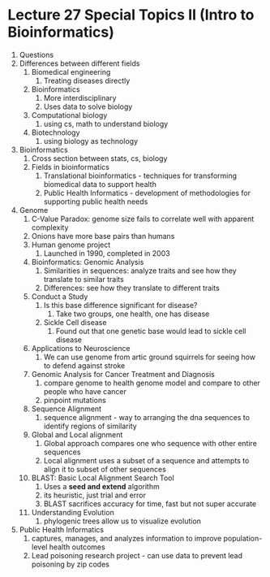 # Lecture 27 Special Topics II (Intro to Bioinformatics)

1. Questions
2. Differences between different fields
    1. Biomedical engineering
        1. Treating diseases directly
    2. Bioinformatics
        1. More interdisciplinary
        2. Uses data to solve biology
    3. Computational biology
        1. using cs, math to understand biology
    4. Biotechnology
        1. using biology as technology
3. Bioinformatics
    1. Cross section between stats, cs, biology
    2. Fields in bioinformatics
        1. Translational bioinformatics - techniques for transforming biomedical data to support health
        2. Public Health Informatics - development of methodologies for supporting public health needs
4. Genome
    1. C-Value Paradox: genome size fails to correlate well with apparent complexity
    2. Onions have more base pairs than humans
    3. Human genome project
        1. Launched in 1990, completed in 2003
    4. Bioinformatics: Genomic Analysis
        1. Similarities in sequences: analyze traits and see how they translate to similar traits
        2. Differences: see how they translate to different traits
    5. Conduct a Study
        1. Is this base difference significant for disease?
            1. Take two groups, one health, one has disease
        2. Sickle Cell disease
            1. Found out that one genetic base would lead to sickle cell disease
    6. Applications to Neuroscience
        1. We can use genome from artic ground squirrels for seeing how to defend against stroke
    7. Genomic Analysis for Cancer Treatment and Diagnosis
        1. compare genome to health genome model and compare to other people who have cancer
        2. pinpoint mutations
    8. Sequence Alignment
        1. sequence alignment - way to arranging the dna sequences to identify regions of similarity 
    9. Global and Local alignment
        1. Global approach compares one who sequence with other entire sequences
        2. Local alignment uses a subset of a sequence and attempts to align it to subset of other sequences
    10. BLAST: Basic Local Alignment Search Tool
        1. Uses a **seed and extend** algorithm
        2. its heuristic, just trial and error
        3. BLAST sacrifices accuracy for time, fast but not super accurate
    11. Understanding Evolution
        1. phylogenic trees allow us to visualize evolution
5. Public Health Informatics
    1. captures, manages, and analyzes information to improve population-level health outcomes
    2. Lead poisoning research project - can use data to prevent lead poisoning by zip codes